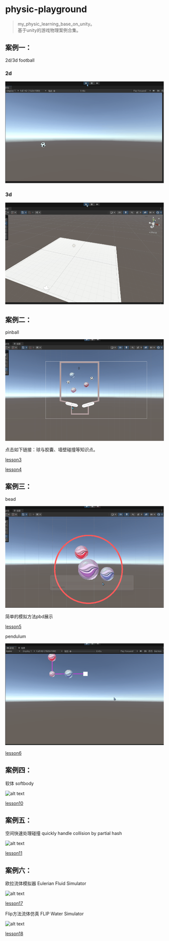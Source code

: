 # physic-playground

> my_physic_learning_base_on_unity。  
基于unity的游戏物理案例合集。

## 案例一：
2d/3d football  

### 2d

![2d](doc/2d.gif)

### 3d

![2d](doc/3d.gif)

## 案例二：

pinball

![2d](doc/pinball.gif)

点击如下链接：球与胶囊、墙壁碰撞等知识点。   

[lesson3](doc/lesson3/lesson3.md)   

[lesson4](doc/lesson4/lesson4.md)   

## 案例三：

bead

![alt text](doc/ring.gif)   

简单的模拟方法pbd展示   

[lesson5](doc/lesson5/lesson5.md)   

pendulum   

![alt text](doc/Pendulum.gif)   

[lesson6](doc/lesson6/lesson6.md)

## 案例四：

软体 softbody

![alt text](doc/pinkrabbit.gif)

[lesson10](doc/lesson10/lesson10.md)

## 案例五：

空间快速处理碰撞 quickly handle collision by partial hash  

![alt text](doc/partial_hash.gif)   

[lesson11](doc/lesson11/lesson11.md)

## 案例六：

欧拉流体模拟器 Eulerian Fluid Simulator

![alt text](doc/smoke.gif)

[lesson17](doc/lesson17/lesson17.md)

Flip方法流体仿真  FLIP Water Simulator

![alt text](doc/flip.gif)

[lesson18](doc/lessson18/lesson18.md)